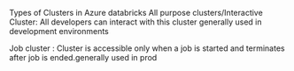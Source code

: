 






Types of Clusters in Azure databricks
All purpose clusters/Interactive Cluster:
All developers can interact with this cluster generally used in development environments

Job cluster :
Cluster is accessible only when a job is started and terminates after job is ended.generally used in prod

